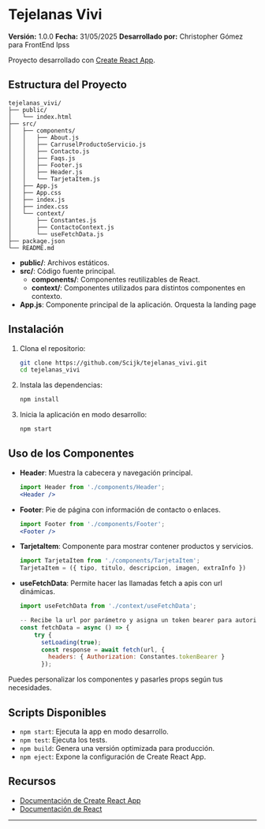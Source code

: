 # Tejelanas Vivi

**Versión:** 1.0.0 
**Fecha:** 31/05/2025 
**Desarrollado por:** Christopher Gómez para FrontEnd Ipss

Proyecto desarrollado con [Create React App](https://github.com/facebook/create-react-app).

## Estructura del Proyecto

```
tejelanas_vivi/
├── public/
│   └── index.html
├── src/
│   ├── components/
│   │   ├── About.js
│   │   ├── CarruselProductoServicio.js
│   │   ├── Contacto.js
│   │   ├── Faqs.js
│   │   ├── Footer.js
│   │   ├── Header.js
│   │   └── TarjetaItem.js
│   ├── App.js
│   ├── App.css
│   ├── index.js
│   ├── index.css
│   └── context/
│       ├── Constantes.js
│       ├── ContactoContext.js
│       └── useFetchData.js
├── package.json
└── README.md
```

- **public/**: Archivos estáticos.
- **src/**: Código fuente principal.
  - **components/**: Componentes reutilizables de React.
  - **context/**: Componentes utilizados para distintos componentes en contexto.
- **App.js**: Componente principal de la aplicación. Orquesta la landing page

## Instalación

1. Clona el repositorio:
   ```sh
   git clone https://github.com/Scijk/tejelanas_vivi.git
   cd tejelanas_vivi
   ```
2. Instala las dependencias:
   ```sh
   npm install
   ```
3. Inicia la aplicación en modo desarrollo:
   ```sh
   npm start
   ```

## Uso de los Componentes

- **Header**: Muestra la cabecera y navegación principal.
  ```jsx
  import Header from './components/Header';
  <Header />
  ```
- **Footer**: Pie de página con información de contacto o enlaces.
  ```jsx
  import Footer from './components/Footer';
  <Footer />
  ```
- **TarjetaItem**: Componente para mostrar contener productos y servicios.
  ```jsx
  import TarjetaItem from './components/TarjetaItem';
  TarjetaItem = ({ tipo, titulo, descripcion, imagen, extraInfo })
  ```
- **useFetchData**: Permite hacer las llamadas fetch a apis con url dinámicas.
  ```jsx
  import useFetchData from './context/useFetchData';

  -- Recibe la url por parámetro y asigna un token bearer para autorizar
  const fetchData = async () => {
      try {
        setLoading(true);
        const response = await fetch(url, {
          headers: { Authorization: Constantes.tokenBearer }
        });
  ```

Puedes personalizar los componentes y pasarles props según tus necesidades.

## Scripts Disponibles

- `npm start`: Ejecuta la app en modo desarrollo.
- `npm test`: Ejecuta los tests.
- `npm build`: Genera una versión optimizada para producción.
- `npm eject`: Expone la configuración de Create React App.

## Recursos

- [Documentación de Create React App](https://facebook.github.io/create-react-app/docs/getting-started)
- [Documentación de React](https://reactjs.org/)

---